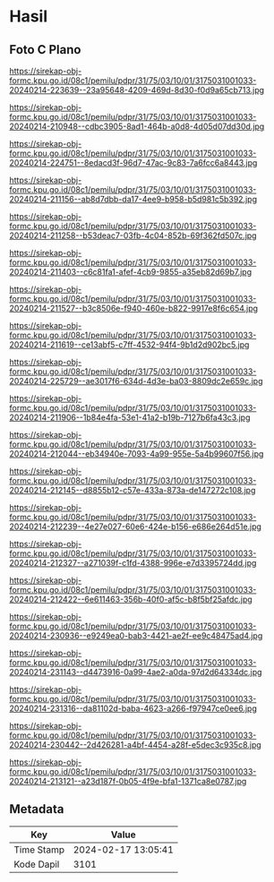 # Hasil

## Foto C Plano

https://sirekap-obj-formc.kpu.go.id/08c1/pemilu/pdpr/31/75/03/10/01/3175031001033-20240214-223639--23a95648-4209-469d-8d30-f0d9a65cb713.jpg

https://sirekap-obj-formc.kpu.go.id/08c1/pemilu/pdpr/31/75/03/10/01/3175031001033-20240214-210948--cdbc3905-8ad1-464b-a0d8-4d05d07dd30d.jpg

https://sirekap-obj-formc.kpu.go.id/08c1/pemilu/pdpr/31/75/03/10/01/3175031001033-20240214-224751--8edacd3f-96d7-47ac-9c83-7a6fcc6a8443.jpg

https://sirekap-obj-formc.kpu.go.id/08c1/pemilu/pdpr/31/75/03/10/01/3175031001033-20240214-211156--ab8d7dbb-da17-4ee9-b958-b5d981c5b392.jpg

https://sirekap-obj-formc.kpu.go.id/08c1/pemilu/pdpr/31/75/03/10/01/3175031001033-20240214-211258--b53deac7-03fb-4c04-852b-69f362fd507c.jpg

https://sirekap-obj-formc.kpu.go.id/08c1/pemilu/pdpr/31/75/03/10/01/3175031001033-20240214-211403--c6c81fa1-afef-4cb9-9855-a35eb82d69b7.jpg

https://sirekap-obj-formc.kpu.go.id/08c1/pemilu/pdpr/31/75/03/10/01/3175031001033-20240214-211527--b3c8506e-f940-460e-b822-9917e8f6c654.jpg

https://sirekap-obj-formc.kpu.go.id/08c1/pemilu/pdpr/31/75/03/10/01/3175031001033-20240214-211619--ce13abf5-c7ff-4532-94f4-9b1d2d902bc5.jpg

https://sirekap-obj-formc.kpu.go.id/08c1/pemilu/pdpr/31/75/03/10/01/3175031001033-20240214-225729--ae3017f6-634d-4d3e-ba03-8809dc2e659c.jpg

https://sirekap-obj-formc.kpu.go.id/08c1/pemilu/pdpr/31/75/03/10/01/3175031001033-20240214-211906--1b84e4fa-53e1-41a2-b19b-7127b6fa43c3.jpg

https://sirekap-obj-formc.kpu.go.id/08c1/pemilu/pdpr/31/75/03/10/01/3175031001033-20240214-212044--eb34940e-7093-4a99-955e-5a4b99607f56.jpg

https://sirekap-obj-formc.kpu.go.id/08c1/pemilu/pdpr/31/75/03/10/01/3175031001033-20240214-212145--d8855b12-c57e-433a-873a-de147272c108.jpg

https://sirekap-obj-formc.kpu.go.id/08c1/pemilu/pdpr/31/75/03/10/01/3175031001033-20240214-212239--4e27e027-60e6-424e-b156-e686e264d51e.jpg

https://sirekap-obj-formc.kpu.go.id/08c1/pemilu/pdpr/31/75/03/10/01/3175031001033-20240214-212327--a271039f-c1fd-4388-996e-e7d3395724dd.jpg

https://sirekap-obj-formc.kpu.go.id/08c1/pemilu/pdpr/31/75/03/10/01/3175031001033-20240214-212422--6e611463-356b-40f0-af5c-b8f5bf25afdc.jpg

https://sirekap-obj-formc.kpu.go.id/08c1/pemilu/pdpr/31/75/03/10/01/3175031001033-20240214-230936--e9249ea0-bab3-4421-ae2f-ee9c48475ad4.jpg

https://sirekap-obj-formc.kpu.go.id/08c1/pemilu/pdpr/31/75/03/10/01/3175031001033-20240214-231143--d4473916-0a99-4ae2-a0da-97d2d64334dc.jpg

https://sirekap-obj-formc.kpu.go.id/08c1/pemilu/pdpr/31/75/03/10/01/3175031001033-20240214-231316--da81102d-baba-4623-a266-f97947ce0ee6.jpg

https://sirekap-obj-formc.kpu.go.id/08c1/pemilu/pdpr/31/75/03/10/01/3175031001033-20240214-230442--2d426281-a4bf-4454-a28f-e5dec3c935c8.jpg

https://sirekap-obj-formc.kpu.go.id/08c1/pemilu/pdpr/31/75/03/10/01/3175031001033-20240214-213121--a23d187f-0b05-4f9e-bfa1-1371ca8e0787.jpg


## Metadata

| Key        | Value               |
| ---------- | ------------------- |
| Time Stamp | 2024-02-17 13:05:41 |
| Kode Dapil | 3101                |



